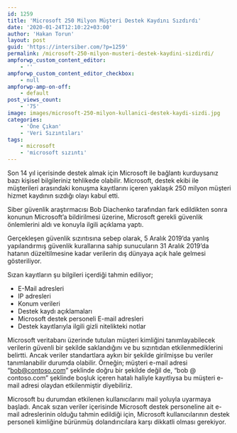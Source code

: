 ```yaml
---
id: 1259
title: 'Microsoft 250 Milyon Müşteri Destek Kaydını Sızdırdı'
date: '2020-01-24T12:10:22+03:00'
author: 'Hakan Torun'
layout: post
guid: 'https://intersiber.com/?p=1259'
permalink: /microsoft-250-milyon-musteri-destek-kaydini-sizdirdi/
ampforwp_custom_content_editor:
    - ''
ampforwp_custom_content_editor_checkbox:
    - null
ampforwp-amp-on-off:
    - default
post_views_count:
    - '75'
image: images/microsoft-250-milyon-kullanici-destek-kaydi-sizdi.jpg
categories:
    - 'Öne Çıkan'
    - 'Veri Sızıntıları'
tags:
    - microsoft
    - 'microsoft sızıntı'
---
```


Son 14 yıl içerisinde destek almak için Microsoft ile bağlantı kurduysanız bazı kişisel bilgileriniz tehlikede olabilir. Microsoft, destek ekibi ile müşterileri arasındaki konuşma kayıtlarını içeren yaklaşık 250 milyon müşteri hizmet kaydının sızdığı olayı kabul etti.

Siber güvenlik araştırmacısı Bob Diachenko tarafından fark edildikten sonra konunun Microsoft’a bildirilmesi üzerine, Microsoft gerekli güvenlik önlemlerini aldı ve konuyla ilgili açıklama yaptı.

Gerçekleşen güvenlik sızıntısına sebep olarak, 5 Aralık 2019’da yanlış yapılandırmış güvenlik kurallarına sahip sunucuların 31 Aralık 2019’da hatanın düzeltilmesine kadar verilerin dış dünyaya açık hale gelmesi gösteriliyor.

Sızan kayıtların şu bilgileri içerdiği tahmin ediliyor;

- E-Mail adresleri
- IP adresleri
- Konum verileri
- Destek kaydı açıklamaları
- Microsoft destek personeli E-mail adresleri
- Destek kayıtlarıyla ilgili gizli nitelikteki notlar

Microsoft veritabanı üzerinde tutulan müşteri kimliğini tanımlayabilecek verilerin güvenli bir şekilde saklandığını ve bu sızıntıdan etkilenmediklerini belirtti. Ancak veriler standartlara aykırı bir şekilde girilmişse bu veriler tanımlanabilir durumda olabilir. Örneğin; müşteri e-mail adresi “bob@contoso.com” şeklinde doğru bir şekilde değil de, “bob @ contoso.com” şeklinde boşluk içeren hatalı haliyle kayıtlıysa bu müşteri e-mail adresi olaydan etkilenmiştir diyebiliriz.

Microsoft bu durumdan etkilenen kullanıcılarını mail yoluyla uyarmaya başladı. Ancak sızan veriler içerisinde Microsoft destek personeline ait e-mail adreslerinin olduğu tahmin edildiği için, Microsoft kullanıcılarının destek personeli kimliğine bürünmüş dolandırıcılara karşı dikkatli olması gerekiyor.